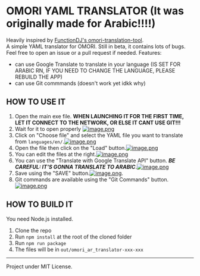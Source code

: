 # OMORI YAML TRANSLATOR (It was originally made for Arabic!!!!)

Heavily inspired by [FunctionDJ's omori-translation-tool](https://github.com/FunctionDJ/omori-translation-tool).<br>
A simple YAML translator for OMORI. Still in beta, it contains lots of bugs. Feel free to open an issue or a pull request if needed.
Features:
- can use Google Translate to translate in your language (IS SET FOR ARABIC RN, IF YOU NEED TO CHANGE THE LANGUAGE, PLEASE REBUILD THE APP)
- can use Git commmands (doesn't work yet idkk why)


## HOW TO USE IT

1. Open the main exe file. **WHEN LAUNCHING IT FOR THE FIRST TIME, LET IT CONNECT TO THE NETWORK, OR ELSE IT CANT USE GIT!!!**
2. Wait for it to open properly [![image.png](https://i.postimg.cc/htkr6P7M/image.png)](https://postimg.cc/nX1BQx2Q)
3. Click on "Choose file" and select the YAML file you want to translate from `languages/en/`.[![image.png](https://i.postimg.cc/RZpDpBMZ/image.png)](https://postimg.cc/xXH5qBJw)
4. Open the file then click on the "Load" button.[![image.png](https://i.postimg.cc/zXGmxpnp/image.png)](https://postimg.cc/w3ZbvX4s)
5. You can edit the files at the right.[![image.png](https://i.postimg.cc/W3DKRbN4/image.png)](https://postimg.cc/47gwVGhC)
6. You can use the "Translate with Google Translate API" button. ***BE CAREFUL: IT'S GONNA TRANSLATE TO ARABIC***.[![image.png](https://i.postimg.cc/qBDRX1YX/image.png)](https://postimg.cc/3WpY3F3d)
7. Save using the "SAVE" button.[![image.png](https://i.postimg.cc/WpyZbp2v/image.png)](https://postimg.cc/14pXvQnC).
8. Git commands are available using the "Git Commands" button.[![image.png](https://i.postimg.cc/N0WMvF6J/image.png)](https://postimg.cc/nsGZvHwB)


## HOW TO BUILD IT

You need Node.js installed.

1. Clone the repo
2. Run `npm install` at the root of the cloned folder
3. Run `npm run package`
4. The files will be in `out/omori_ar_translator-xxx-xxx`

---

Project under MIT License.
